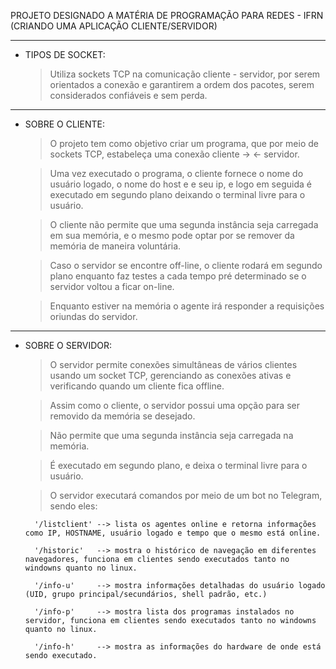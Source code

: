 PROJETO DESIGNADO A MATÉRIA DE PROGRAMAÇÃO PARA REDES - IFRN (CRIANDO UMA APLICAÇÃO CLIENTE/SERVIDOR)

----------------------------------------------------------------------------------------------------------------------------------------------------------------------------------------------------------------
* TIPOS DE SOCKET:
  > Utiliza sockets TCP na comunicação cliente - servidor, por serem orientados a conexão e garantirem a ordem dos pacotes, serem considerados confiáveis e sem perda.

----------------------------------------------------------------------------------------------------------------------------------------------------------------------------------------------------------------
* SOBRE O CLIENTE:
  > O projeto tem como objetivo criar um programa, que por meio de sockets TCP, estabeleça uma conexão cliente -> <- servidor.
  
  > Uma vez executado o programa, o cliente fornece o nome do usuário logado, o nome do host e e seu ip, e logo em seguida é executado em segundo plano deixando o terminal livre para o usuário.
  
  > O cliente não permite que uma segunda instância seja carregada em sua memória, e o mesmo pode optar por se remover da memória de maneira voluntária.
  
  > Caso o servidor se encontre off-line, o cliente rodará em segundo plano enquanto faz testes a cada tempo pré determinado se o servidor voltou a ficar on-line.
  
  > Enquanto estiver na memória o agente irá responder a requisições oriundas do servidor.

----------------------------------------------------------------------------------------------------------------------------------------------------------------------------------------------------------------
* SOBRE O SERVIDOR:
  > O servidor permite conexões simultâneas de vários clientes usando um socket TCP, gerenciando as conexões ativas e verificando quando um cliente fica offline.
  
  > Assim como o cliente, o servidor possui uma opção para ser removido da memória se desejado.
  
  > Não permite que uma segunda instância seja carregada na memória.
  
  > É executado em segundo plano, e deixa o terminal livre para o usuário.
  
  > O servidor executará comandos por meio de um bot no Telegram, sendo eles:
  
  		'/listclient' --> lista os agentes online e retorna informações como IP, HOSTNAME, usuário logado e tempo que o mesmo está online.

  		'/historic'   --> mostra o histórico de navegação em diferentes navegadores, funciona em clientes sendo executados tanto no windowns quanto no linux.
  
  		'/info-u'     --> mostra informações detalhadas do usuário logado (UID, grupo principal/secundários, shell padrão, etc.)
  
  		'/info-p'     --> mostra lista dos programas instalados no servidor, funciona em clientes sendo executados tanto no windowns quanto no linux.
  
  		'/info-h'     --> mostra as informações do hardware de onde está sendo executado.
